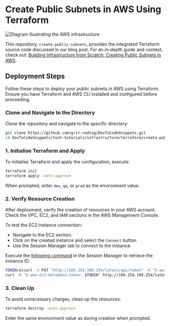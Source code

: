 # Create Public Subnets in AWS Using Terraform

![Diagram illustrating the AWS infrastructure](https://github.com/grit-coding/DevToCodeSnippets/blob/main/tech-tutorials/infrastructure/terraform/create-public-subnets/images/diagram.png)

This repository, `create-public-subnets`, provides the integrated Terraform source code discussed in our blog post. For an in-depth guide and context, check out: [Building Infrastructure from Scratch: Creating Public Subnets in AWS](https://dev.to/gritcoding/building-infrastructure-from-scratch-creating-public-subnets-in-aws-5c0f).

## Deployment Steps

Follow these steps to deploy your public subnets in AWS using Terraform. Ensure you have Terraform and AWS CLI installed and configured before proceeding.

### Clone and Navigate to the Directory

Clone the repository and navigate to the specific directory:

```bash
git clone https://github.com/grit-coding/DevToCodeSnippets.git
cd DevToCodeSnippets/tech-tutorials/infrastructure/terraform/create-public-subnets
```

### 1. Initialise Terraform and Apply

To initialise Terraform and apply the configuration, execute:

```bash
terraform init
terraform apply -auto-approve
```

When prompted, enter `dev`, `qa`, or `prod` as the environment value.

### 2. Verify Resource Creation

After deployment, verify the creation of resources in your AWS account. Check the VPC, EC2, and IAM sections in the AWS Management Console.

To test the EC2 instance connection:

- Navigate to the EC2 section.
- Click on the created instance and select the `Connect` button.
- Use the Session Manager tab to connect to the instance.

Execute the [following command](https://docs.aws.amazon.com/AWSEC2/latest/UserGuide/instancedata-data-retrieval.html) in the Session Manager to retrieve the instance ID:

```bash
TOKEN=$(curl -X PUT "http://169.254.169.254/latest/api/token" -H "X-aws-ec2-metadata-token-ttl-seconds: 21600")
curl -H "X-aws-ec2-metadata-token: $TOKEN" http://169.254.169.254/latest/meta-data/instance-id
```

### 3. Clean Up

To avoid unnecessary charges, clean up the resources:

```bash
terraform destroy -auto-approve
```

Enter the same environment value as during creation when prompted.
